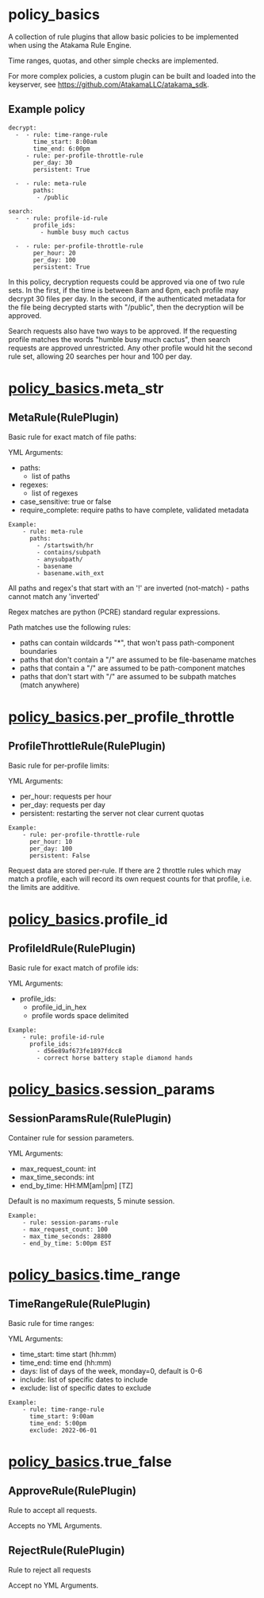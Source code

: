 # policy\_basics

A collection of rule plugins that allow basic policies to be implemented when using
the Atakama Rule Engine.

Time ranges, quotas, and other simple checks are implemented.

For more complex policies, a custom plugin can be built and loaded into the keyserver,
see https://github.com/AtakamaLLC/atakama_sdk.

## Example policy
```
decrypt:
  -  - rule: time-range-rule
       time_start: 8:00am
       time_end: 6:00pm
     - rule: per-profile-throttle-rule
       per_day: 30
       persistent: True

  -  - rule: meta-rule
       paths:
        - /public

search:
  -  - rule: profile-id-rule
       profile_ids:
         - humble busy much cactus

  -  - rule: per-profile-throttle-rule
       per_hour: 20
       per_day: 100
       persistent: True
```
In this policy, decryption requests could be approved via one of two rule sets. In the first,
if the time is between 8am and 6pm, each profile may decrypt 30 files per day. In the second, if the
authenticated metadata for the file being decrypted starts with "/public", then the
decryption will be approved.

Search requests also have two ways to be approved. If the requesting profile matches the
words "humble busy much cactus", then search requests are approved unrestricted. Any other
profile would hit the second rule set, allowing 20 searches per hour and 100 per day.



# [policy\_basics](#policy_basics).meta_str


## MetaRule(RulePlugin)

Basic rule for exact match of file paths:

YML Arguments:
 - paths:
    - list of paths
 - regexes:
    - list of regexes
 - case_sensitive: true or false
 - require_complete: require paths to have complete, validated metadata
```
Example:
    - rule: meta-rule
      paths:
        - /startswith/hr
        - contains/subpath
        - anysubpath/
        - basename
        - basename.with_ext
```

All paths and regex's that start with an '!' are inverted (not-match)
    - paths cannot match any 'inverted'

Regex matches are python (PCRE) standard regular expressions.

Path matches use the following rules:
 - paths can contain wildcards "*", that won't pass path-component boundaries
 - paths that don't contain a "/" are assumed to be file-basename matches
 - paths that contain a "/" are assumed to be path-component matches
 - paths that don't start with "/" are assumed to be subpath matches (match anywhere)




# [policy\_basics](#policy_basics).per_profile_throttle


## ProfileThrottleRule(RulePlugin)

Basic rule for per-profile limits:

YML Arguments:
 - per_hour: requests per hour
 - per_day: requests per day
 - persistent: restarting the server not clear current quotas

```
Example:
    - rule: per-profile-throttle-rule
      per_hour: 10
      per_day: 100
      persistent: False
```

Request data are stored per-rule. If there are 2 throttle rules which may match a profile,
each will record its own request counts for that profile, i.e. the limits are additive.




# [policy\_basics](#policy_basics).profile_id


## ProfileIdRule(RulePlugin)

Basic rule for exact match of profile ids:

YML Arguments:
 - profile_ids:
    - profile_id_in_hex
    - profile words space delimited

```
Example:
    - rule: profile-id-rule
      profile_ids:
        - d56e89af673fe1897fdcc8
        - correct horse battery staple diamond hands
```




# [policy\_basics](#policy_basics).session_params


## SessionParamsRule(RulePlugin)

Container rule for session parameters.

YML Arguments:
 - max_request_count: int
 - max_time_seconds: int
 - end_by_time: HH:MM[am|pm] [TZ]

Default is no maximum requests, 5 minute session.

```
Example:
    - rule: session-params-rule
    - max_request_count: 100
    - max_time_seconds: 28800
    - end_by_time: 5:00pm EST
```




# [policy\_basics](#policy_basics).time_range


## TimeRangeRule(RulePlugin)

Basic rule for time ranges:

YML Arguments:
 - time_start: time start (hh:mm)
 - time_end: time end (hh:mm)
 - days: list of days of the week, monday=0, default is 0-6
 - include: list of specific dates to include
 - exclude: list of specific dates to exclude

```
Example:
    - rule: time-range-rule
      time_start: 9:00am
      time_end: 5:00pm
      exclude: 2022-06-01
```




# [policy\_basics](#policy_basics).true_false


## ApproveRule(RulePlugin)

Rule to accept all requests.

Accepts no YML Arguments.




## RejectRule(RulePlugin)

Rule to reject all requests

Accept no YML Arguments.




